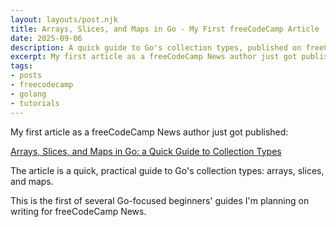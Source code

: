 ```yaml
---
layout: layouts/post.njk
title: Arrays, Slices, and Maps in Go - My First freeCodeCamp Article
date: 2025-09-06
description: A quick guide to Go's collection types, published on freeCodeCamp.
excerpt: My first article as a freeCodeCamp News author just got published!
tags:
- posts
- freecodecamp
- golang
- tutorials
---
```

My first article as a freeCodeCamp News author just got published:

[Arrays, Slices, and Maps in Go: a Quick Guide to Collection Types](https://www.freecodecamp.org/news/arrays-slices-and-maps-in-go-a-quick-guide-to-collection-types/)

The article is a quick, practical guide to Go's collection types: arrays, slices, and maps.

This is the first of several Go-focused beginners' guides I'm planning on writing for freeCodeCamp News.